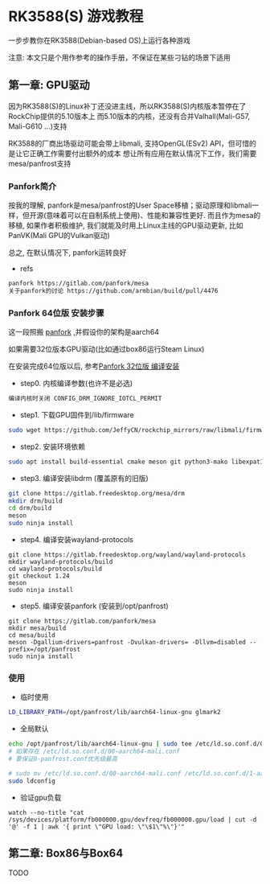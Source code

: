 # RK3588(S) 游戏教程

一步步教你在RK3588(Debian-based OS)上运行各种游戏

注意: 本文只是个用作参考的操作手册，不保证在某些刁钻的场景下适用

## 第一章: GPU驱动

因为RK3588(S)的Linux补丁还没进主线，所以RK3588(S)内核版本暂停在了RockChip提供的5.10版本上
而5.10版本的内核，还没有合并Valhall(Mali-G57, Mali-G610 ...)支持

RK3588的厂商出场驱动可能会带上libmali, 支持OpenGL(ESv2) API，但可惜的是让它正确工作需要付出额外的成本
想让所有应用在默认情况下工作，我们需要mesa/panfrost支持

### Panfork简介

按我的理解, panfork是mesa/panfrost的User Space移植；驱动原理和libmali一样，但开源(意味着可以在自制系统上使用)、性能和兼容性更好.
而且作为mesa的移植, 如果作者积极维护, 我们就能及时用上Linux主线的GPU驱动更新, 比如PanVK(Mali GPU的Vulkan驱动)

总之, 在默认情况下, panfork运转良好

- refs
```txt
panfork https://gitlab.com/panfork/mesa
关于panfork的讨论 https://github.com/armbian/build/pull/4476
```
### Panfork 64位版 安装步骤

这一段照搬 [panfork](https://gitlab.com/panfork/mesa) ,并假设你的架构是aarch64

如果需要32位版本GPU驱动(比如通过box86运行Steam Linux)

在安装完成64位版以后, 参考[Panfork 32位版 编译安装](./mesa-armhf.md)

- step0. 内核编译参数(也许不是必选)
```txt
编译内核时关闭 CONFIG_DRM_IGNORE_IOTCL_PERMIT
```
- step1. 下载GPU固件到/lib/firmware
```bash
sudo wget https://github.com/JeffyCN/rockchip_mirrors/raw/libmali/firmware/g610/mali_csffw.bin -O /lib/firmware/mali_csffw.bin
```
- step2. 安装环境依赖
```bash
sudo apt install build-essential cmake meson git python3-mako libexpat1-dev bison flex libwayland-egl-backend-dev libxext-dev libxfixes-dev libxcb-glx0-dev libxcb-shm0-dev libxcb-dri2-0-dev libxcb-dri3-dev libxcb-present-dev libxshmfence-dev libxxf86vm-dev libxrandr-dev libwayland-dev libx11-xcb-dev
```
- step3. 编译安装libdrm (覆盖原有的旧版)
```bash
git clone https://gitlab.freedesktop.org/mesa/drm
mkdir drm/build
cd drm/build
meson
sudo ninja install
```
- step4. 编译安装wayland-protocols
```
git clone https://gitlab.freedesktop.org/wayland/wayland-protocols
mkdir wayland-protocols/build
cd wayland-protocols/build
git checkout 1.24
meson
sudo ninja install
```
- step5. 编译安装panfork (安装到/opt/panfrost)
```
git clone https://gitlab.com/panfork/mesa
mkdir mesa/build
cd mesa/build
meson -Dgallium-drivers=panfrost -Dvulkan-drivers= -Dllvm=disabled --prefix=/opt/panfrost
sudo ninja install
```
### 使用
- 临时使用
```bash
LD_LIBRARY_PATH=/opt/panfrost/lib/aarch64-linux-gnu glmark2
```
- 全局默认
```bash
echo /opt/panfrost/lib/aarch64-linux-gnu | sudo tee /etc/ld.so.conf.d/0-panfrost.conf
# 如果存在 /etc/ld.so.conf.d/00-aarch64-mali.conf
# 要保证0-panfrost.conf优先级最高

# sudo mv /etc/ld.so.conf.d/00-aarch64-mali.conf /etc/ld.so.conf.d/1-aarch64-mali.conf
sudo ldconfig
```
- 验证gpu负载
```
watch --no-title "cat /sys/devices/platform/fb000000.gpu/devfreq/fb000000.gpu/load | cut -d '@' -f 1 | awk '{ print \"GPU load: \"\$1\"%\"}'"
```

## 第二章: Box86与Box64
TODO
